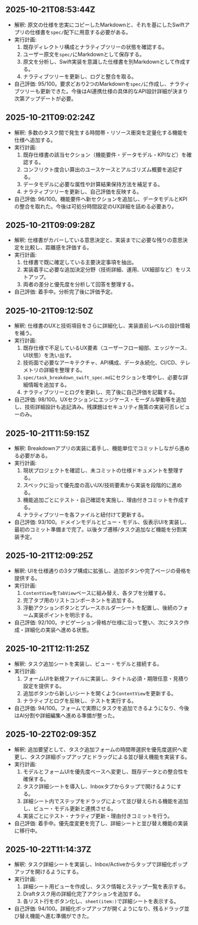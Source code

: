 ## 2025-10-21T08:53:44Z
- 解釈: 原文の仕様を忠実にコピーしたMarkdownと、それを基にしたSwiftアプリの仕様書を`spec/`配下に用意する必要がある。
- 実行計画:
  1. 既存ディレクトリ構成とナラティブツリーの状態を確認する。
  2. ユーザー原文を`spec/`にMarkdownとして保存する。
  3. 原文を分析し、Swift実装を意識した仕様書を別Markdownとして作成する。
  4. ナラティブツリーを更新し、ログと整合を取る。
- 自己評価: 95/100。要求どおり2つのMarkdownを`spec/`に作成し、ナラティブツリーも更新できた。今後はAI連携仕様の具体的なAPI設計詳細が決まり次第アップデートが必要。

## 2025-10-21T09:02:24Z
- 解釈: 多数のタスク間で発生する時間帯・リソース衝突を定量化する機能を仕様へ追加する。
- 実行計画:
  1. 既存仕様書の該当セクション（機能要件・データモデル・KPIなど）を確認する。
  2. コンフリクト度合い算出のユースケースとアルゴリズム概要を追記する。
  3. データモデルに必要な属性や計算結果保持方法を補足する。
  4. ナラティブツリーを更新し、自己評価を反映する。
- 自己評価: 96/100。機能要件へ新セクションを追加し、データモデルとKPIの整合を取れた。今後は可処分時間設定のUX詳細を詰める必要あり。

## 2025-10-21T09:09:28Z
- 解釈: 仕様書がカバーしている意思決定と、実装までに必要な残りの意思決定を比較し、距離感を評価する。
- 実行計画:
  1. 仕様書で既に確定している主要決定事項を抽出。
  2. 実装着手に必要な追加決定分野（技術詳細、運用、UX細部など）をリストアップ。
  3. 両者の差分と優先度を分析して回答を整理する。
- 自己評価: 着手中。分析完了後に評価予定。

## 2025-10-21T09:12:50Z
- 解釈: 仕様書のUXと技術項目をさらに詳細化し、実装直前レベルの設計情報を補う。
- 実行計画:
  1. 既存仕様で不足しているUX要素（ユーザーフロー細部、エッジケース、UI状態）を洗い出す。
  2. 技術面で必要なアーキテクチャ、API構成、データ永続化、CI/CD、テレメトリの詳細を整理する。
  3. `spec/task_breakdown_swift_spec.md`にセクションを増やし、必要な詳細情報を追加する。
  4. ナラティブツリーとログを更新し、完了後に自己評価を記載する。
- 自己評価: 98/100。UXセクションにエッジケース・モーダル挙動等を追加し、技術詳細設計も追記済み。残課題はセキュリティ施策の実装可否レビューのみ。

## 2025-10-21T11:59:15Z
- 解釈: Breakdownアプリの実装に着手し、機能単位でコミットしながら進める必要がある。
- 実行計画:
  1. 現状プロジェクトを確認し、未コミットの仕様ドキュメントを整理する。
  2. スペックに沿って優先度の高いUX/技術要素から実装を段階的に進める。
  3. 機能追加ごとにテスト・自己確認を実施し、理由付きコミットを作成する。
  4. ナラティブツリーを各ファイルと紐付けて更新する。
- 自己評価: 93/100。ドメインモデルとビュー・モデル、仮表示UIを実装し、最初のコミット準備まで完了。以後タブ遷移/タスク追加など機能を分割実装予定。

## 2025-10-21T12:09:25Z
- 解釈: UIを仕様通りの3タブ構成に拡張し、追加ボタンや完了ページの骨格を提供する。
- 実行計画:
  1. `ContentView`を`TabView`ベースに組み替え、各タブを分離する。
  2. 完了タブ用のリストコンポーネントを追加する。
  3. 浮動アクションボタンとプレースホルダーシートを配置し、後続のフォーム実装ポイントを明示する。
- 自己評価: 92/100。ナビゲーション骨格が仕様に沿って整い、次にタスク作成・詳細化の実装へ進める状態。

## 2025-10-21T12:11:25Z
- 解釈: タスク追加シートを実装し、ビュー・モデルと接続する。
- 実行計画:
  1. フォームUIを新規ファイルに実装し、タイトル必須・期限任意・見積り設定を提供する。
  2. 追加ボタンから新しいシートを開くよう`ContentView`を更新する。
  3. ナラティブとログを反映し、テストを実行する。
- 自己評価: 94/100。フォームで実際にタスクを追加できるようになり、今後はAI分割や詳細編集へ進める準備が整った。

## 2025-10-22T02:09:35Z
- 解釈: 追加要望として、タスク追加フォームの時間帯選択を優先度選択へ変更し、タスク詳細ポップアップとドラッグによる並び替え機能を実装する。
- 実行計画:
  1. モデルとフォームUIを優先度ベースへ変更し、既存データとの整合性を確保する。
  2. タスク詳細シートを導入し、Inboxタブからタップで開けるようにする。
  3. 詳細シート内でステップをドラッグによって並び替えられる機能を追加し、ビュー・モデル更新と連携させる。
  4. 実装ごとにテスト・ナラティブ更新・理由付きコミットを行う。
- 自己評価: 着手中。優先度変更を完了し、詳細シートと並び替え機能の実装に移行中。

## 2025-10-22T11:14:37Z
- 解釈: タスク詳細シートを実装し、Inbox/Activeからタップで詳細化ポップアップを開けるようにする。
- 実行計画:
  1. 詳細シート用ビューを作成し、タスク情報とステップ一覧を表示する。
  2. Draftタスク用の詳細化完了アクションを追加する。
  3. 各リスト行をボタン化し、`sheet(item:)`で詳細シートを表示する。
- 自己評価: 94/100。詳細化ポップアップが開くようになり、残るドラッグ並び替え機能へ進む準備ができた。
